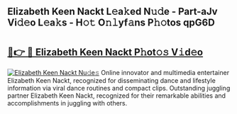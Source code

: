 ## Elizabeth Keen Nackt L𝚎a𝚔ed N𝚞𝚍e - Part-aJv Vi𝚍𝚎o L𝚎a𝚔s - H𝚘𝚝 O𝚗𝚕yf𝚊ns P𝚑𝚘tos qpG6D

# <h2><a href="http://kf1pvu3.oniu.top/?m=Elizabeth+Keen+Nackt">🔗👉 🔴 Elizabeth Keen Nackt P𝚑ot𝚘𝚜 V𝚒d𝚎o</a></h2>

[![Elizabeth Keen Nackt Nu𝚍e𝚜](https://i.imgur.com/0qMVB7G.gif)](http://kf1pvu3.oniu.top/?m=Elizabeth+Keen+Nackt)
Online innovator and multimedia entertainer Elizabeth Keen Nackt, recognized for disseminating dance and lifestyle information via viral dance routines and compact clips. Outstanding juggling partner Elizabeth Keen Nackt, recognized for their remarkable abilities and accomplishments in juggling with others.  
